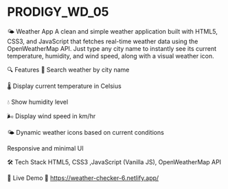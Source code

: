 # PRODIGY_WD_05
🌤️ Weather App
A clean and simple weather application built with HTML5, CSS3, and JavaScript that fetches real-time weather data using the OpenWeatherMap API. Just type any city name to instantly see its current temperature, humidity, and wind speed, along with a visual weather icon.

🔍 Features
🔎 Search weather by city name

🌡️ Display current temperature in Celsius

💧 Show humidity level

🌬️ Display wind speed in km/hr

🌤️ Dynamic weather icons based on current conditions

  Responsive and minimal UI

🛠️ Tech Stack
HTML5, CSS3 ,JavaScript (Vanilla JS), OpenWeatherMap API

🚀 Live Demo
🔗 https://weather-checker-6.netlify.app/
